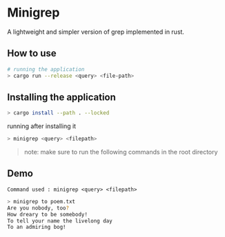 # Minigrep

A lightweight and simpler version of grep implemented in rust.

## How to use

```sh
# running the application
> cargo run --release <query> <file-path>
```

## Installing the application

```sh
> cargo install --path . --locked
```

running after installing it

```sh
> minigrep <query> <filepath>
```

> note:
> make sure to run the following commands in the root directory

## Demo

`Command used : minigrep <query> <filepath>`

```sh
> minigrep to poem.txt
Are you nobody, too?
How dreary to be somebody!
To tell your name the livelong day
To an admiring bog!
```
